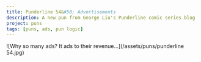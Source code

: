 ```yaml
---
title: Punderline 54&#58; Advertisements
description: A new pun from George Liu's Punderline comic series blog
project: puns
tags: [puns, ads, pun logic]
---
```


![Why so many ads? It ads to their revenue...](/assets/puns/punderline 54.jpg)

